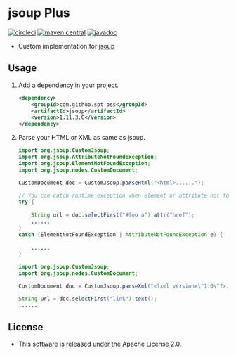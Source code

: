 # jsoup Plus

[![circleci](https://img.shields.io/badge/circleci-jsoup--plus-brightgreen.svg)](https://circleci.com/gh/spt-oss/jsoup-plus)
[![maven central](https://img.shields.io/badge/maven_central-jsoup--plus-blue.svg)](https://mvnrepository.com/artifact/com.github.spt-oss/jsoup-plus)
[![javadoc](https://img.shields.io/badge/javadoc-jsoup--plus-blue.svg)](https://www.javadoc.io/doc/com.github.spt-oss/jsoup-plus)

* Custom implementation for [jsoup](https://github.com/jhy/jsoup)

## Usage

1. Add a dependency in your project.

	```xml
	<dependency>
	    <groupId>com.github.spt-oss</groupId>
	    <artifactId>jsoup</artifactId>
	    <version>1.11.3.0</version>
	</dependency>
	```

1. Parse your HTML or XML as same as jsoup.

	```java
	import org.jsoup.CustomJsoup;
	import org.jsoup.AttributeNotFoundException;
	import org.jsoup.ElementNotFoundException;
	import org.jsoup.nodes.CustomDocument;
	
	CustomDocument doc = CustomJsoup.parseHtml("<html>......");
	
	// You can catch runtime exception when element or attribute not found
	try {
	    
	    String url = doc.selectFirst("#foo a").attr("href");
	    ......
	}
	catch (ElementNotFoundException | AttributeNotFoundException e) {
	    
	    ......
	}
	```
	```java
	import org.jsoup.CustomJsoup;
	import org.jsoup.nodes.CustomDocument;
	
	CustomDocument doc = CustomJsoup.parseXml("<?xml version=\"1.0\"?>......");
	
	String url = doc.selectFirst("link").text();
	......
	```

## License

* This software is released under the Apache License 2.0.
